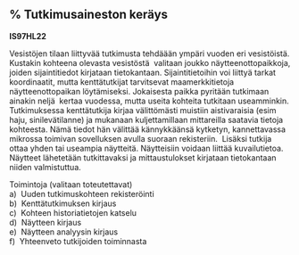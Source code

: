 % Tutkimusaineston keräys
-----------------------

**IS97HL22**

Vesistöjen tilaan liittyvää tutkimusta tehdäään ympäri vuoden eri
vesistöistä. Kustakin kohteena olevasta vesistöstä  valitaan joukko
näytteenottopaikkoja, joiden sijaintitiedot kirjataan tietokantaan.
Sijaintitietoihin voi liittyä tarkat koordinaatit, mutta kenttätutkijat
tarvitsevat maamerkkitietoja näytteenottopaikan löytämiseksi. Jokaisesta
paikka pyritään tutkimaan ainakin neljä  kertaa vuodessa, mutta useita
kohteita tutkitaan useamminkin. Tutkimuksessa kenttätutkija kirjaa
välittömästi muistiin aistivaraisia (esim haju, sinilevätilanne) ja
mukanaan kuljettamillaan mittareilla saatavia tietoja kohteesta. Nämä
tiedot hän välittää kännykkäänsä kytketyn, kannettavassa mikrossa
toimivan sovelluksen avulla suoraan rekisteriin.  Lisäksi tutkija ottaa
yhden tai useampia näytteitä. Näytteisiin voidaan liittää kuvailutietoa.
Näytteet lähetetään tutkittavaksi ja mittaustulokset kirjataan
tietokantaan niiden valmistuttua.

Toimintoja (valitaan toteutettavat) \
a)  Uuden tutkimuskohteen rekisteröinti \
b)  Kenttätutkimuksen kirjaus \
c)  Kohteen historiatietojen katselu \
d)  Näytteen kirjaus \
e)  Näytteen analyysin kirjaus \
f)  Yhteenveto tutkijoiden toiminnasta \
  \
 
